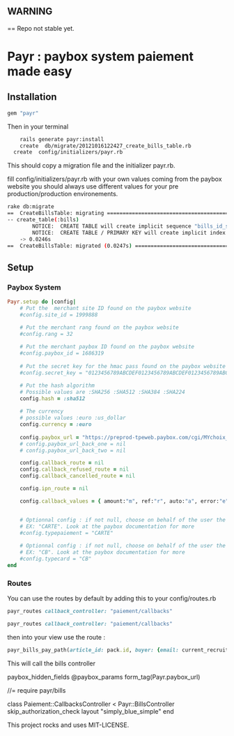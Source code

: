 ## WARNING

== Repo not stable yet.

# Payr : paybox system paiement made easy

## Installation

```ruby
gem "payr"

```

Then in your terminal

```sh
	rails generate payr:install
	create  db/migrate/20121016122427_create_bills_table.rb
  create  config/initializers/payr.rb
```
This should copy a migration file and the initializer payr.rb.

fill config/initializers/payr.rb with your own values coming from the paybox website 
you should always use different values for your pre production/production environements.

```sh
rake db:migrate
==  CreateBillsTable: migrating ===============================================
-- create_table(:bills)
		NOTICE:  CREATE TABLE will create implicit sequence "bills_id_seq" for serial column "bills.id"
		NOTICE:  CREATE TABLE / PRIMARY KEY will create implicit index "bills_pkey" for table "bills"
   	-> 0.0246s
==  CreateBillsTable: migrated (0.0247s) ======================================

```

## Setup

### Paybox System
```ruby
Payr.setup do |config|
	# Put the  merchant site ID found on the paybox website
	#config.site_id = 1999888

	# Put the merchant rang found on the paybox website
	#config.rang = 32
	
	# Put the merchant paybox ID found on the paybox website
	#config.paybox_id = 1686319
	
	# Put the secret key for the hmac pass found on the paybox website
	#config.secret_key = "0123456789ABCDEF0123456789ABCDEF0123456789ABCDEF0123456789ABCDEF0123456789ABCDEF0123456789ABCDEF0123456789ABCDEF0123456789ABCDEF"

	# Put the hash algorithm
	# Possible values are :SHA256 :SHA512 :SHA384 :SHA224 
	config.hash = :sha512
	
	# The currency 
	# possible values :euro :us_dollar
	config.currency = :euro 
	
	config.paybox_url = "https://preprod-tpeweb.paybox.com/cgi/MYchoix_pagepaiement.cgi"
	# config.paybox_url_back_one = nil
	# config.paybox_url_back_two = nil

	config.callback_route = nil
	config.callback_refused_route = nil
	config.callback_cancelled_route = nil

	config.ipn_route = nil

	config.callback_values = { amount:"m", ref:"r", auto:"a", error:"e", signature:"k" }


	# Optionnal config : if not null, choose on behalf of the user the type of paiement. 
	# EX: "CARTE". Look at the paybox documentation for more
	#config.typepaiement = "CARTE"
	
	# Optionnal config : if not null, choose on behalf of the user the type of CARD. 
	# EX: "CB". Look at the paybox documentation for more
	#config.typecard = "CB"
end

```

### Routes
You can use the routes by default by adding this to your config/routes.rb

```ruby
payr_routes callback_controller: "paiement/callbacks" 
```

```ruby
payr_routes callback_controller: "paiement/callbacks" 
```

then into your view use the route :

```ruby
payr_bills_pay_path(article_id: pack.id, buyer: {email: current_recruiter.email, id: current_recruiter.id }, total_price: pack.price.to_i*100)
```
This will call the bills controller


paybox_hidden_fields @paybox_params
form_tag(Payr.paybox_url)




//= require payr/bills




class	Paiement::CallbacksController < Payr::BillsController
	skip_authorization_check
	layout "simply_blue_simple"
end


This project rocks and uses MIT-LICENSE.